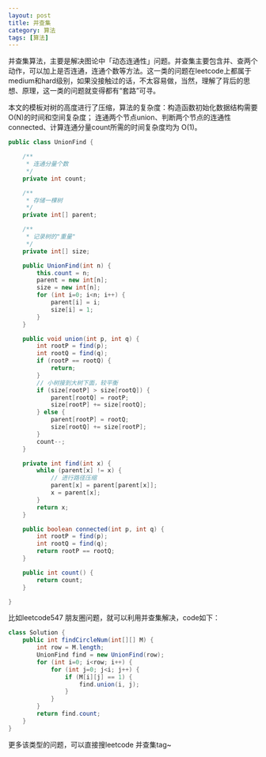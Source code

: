 ```yaml
---
layout: post
title: 并查集
category: 算法
tags: [算法]
---
```


并查集算法，主要是解决图论中「动态连通性」问题。并查集主要包含并、查两个动作，可以加上是否连通，连通个数等方法。这一类的问题在leetcode上都属于
medium和hard级别，如果没接触过的话，不太容易做，当然，理解了背后的思想、原理，这一类的问题就变得都有“套路”可寻。

本文的模板对树的高度进行了压缩，算法的复杂度：构造函数初始化数据结构需要O(N)的时间和空间复杂度；
连通两个节点union、判断两个节点的连通性connected、计算连通分量count所需的时间复杂度均为 O(1)。

```java
public class UnionFind {

    /**
     * 连通分量个数
     */
    private int count;

    /**
     * 存储一棵树
     */
    private int[] parent;

    /**
     * 记录树的"重量"
     */
    private int[] size;

    public UnionFind(int n) {
        this.count = n;
        parent = new int[n];
        size = new int[n];
        for (int i=0; i<n; i++) {
            parent[i] = i;
            size[i] = 1;
        }
    }

    public void union(int p, int q) {
        int rootP = find(p);
        int rootQ = find(q);
        if (rootP == rootQ) {
            return;
        }
        // 小树接到大树下面，较平衡
        if (size[rootP] > size[rootQ]) {
            parent[rootQ] = rootP;
            size[rootP] += size[rootQ];
        } else {
            parent[rootP] = rootQ;
            size[rootQ] += size[rootP];
        }
        count--;
    }

    private int find(int x) {
        while (parent[x] != x) {
            // 进行路径压缩
            parent[x] = parent[parent[x]];
            x = parent[x];
        }
        return x;
    }

    public boolean connected(int p, int q) {
        int rootP = find(p);
        int rootQ = find(q);
        return rootP == rootQ;
    }

    public int count() {
        return count;
    }

}
```

比如leetcode547 朋友圈问题，就可以利用并查集解决，code如下：
```java
class Solution {
    public int findCircleNum(int[][] M) {
        int row = M.length;
        UnionFind find = new UnionFind(row);
        for (int i=0; i<row; i++) {
            for (int j=0; j<i; j++) {
                if (M[i][j] == 1) {
                    find.union(i, j);
                }
            }
        }
        return find.count;
    }
}
```

更多该类型的问题，可以直接搜leetcode 并查集tag~
                
             